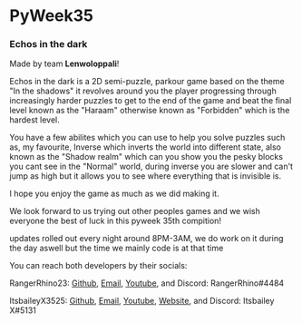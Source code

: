 # PyWeek35
### Echos in the dark

Made by team **Lenwoloppali**!

Echos in the dark is a 2D semi-puzzle, parkour game based on the theme "In the shadows" it revolves around you the player progressing through increasingly harder puzzles to get to the end of the game and beat the final level known as the "Haraam" otherwise known as "Forbidden" which is the hardest level. 

You have a few abilites which you can use to help you solve puzzles such as, my favourite, Inverse which inverts the world into different state, also known as the "Shadow realm" which can you show you the pesky blocks you cant see in the "Normal" world, during inverse you are slower and can't jump as high but it allows you to see where everything that is invisible is.

I hope you enjoy the game as much as we did making it.


We look forward to us trying out other peoples games and we wish everyone the best of luck in this pyweek 35th compition!

updates rolled out every night around 8PM-3AM, we do work on it during the day aswell but the time we mainly code is at that time 

You can reach both developers by their socials:

RangerRhino23: <a href="https://github.com/RangerRhino23" target="_blank">Github</a>, <a href="mailto:rangerrhino23@outlook.com" target="_blank">Email</a>, <a href="https://youtube.com/@RangerRhino23" target="_blank">Youtube</a>, and Discord: RangerRhino#4484

ItsbaileyX3525: <a href="https://github.com/ItsbaileyX3525" target="_blank">Github</a>, <a href="mailto:baileyleah542@gmail.com" target="_blank">Email</a>, <a href="https://youtube.com/@itsbailey444" target="_blank">Youtube</a>, <a href="https://baileyswebsite.ddns.net" target="_blank">Website</a>, and Discord: Itsbailey X#5131
